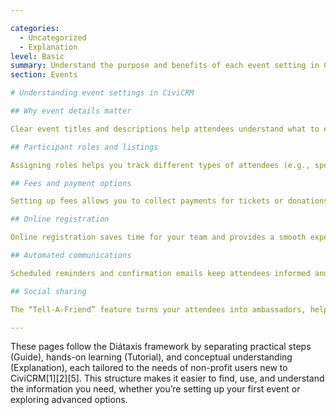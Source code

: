 ```yaml
---

categories:
  - Uncategorized
  - Explanation
level: Basic
summary: Understand the purpose and benefits of each event setting in CiviCRM, and how they help you manage successful non-profit events.
section: Events

# Understanding event settings in CiviCRM

## Why event details matter

Clear event titles and descriptions help attendees understand what to expect and encourage registration. Detailed information builds trust and makes your event more appealing.

## Participant roles and listings

Assigning roles helps you track different types of attendees (e.g., speakers, volunteers). Participant listings can showcase support for your event and build community engagement.

## Fees and payment options

Setting up fees allows you to collect payments for tickets or donations. Offering multiple payment methods (online, pay later) makes it easier for everyone to participate.

## Online registration

Online registration saves time for your team and provides a smooth experience for attendees. It also helps you gather important information and manage your guest list.

## Automated communications

Scheduled reminders and confirmation emails keep attendees informed and reduce the chance of no-shows. Customizing these messages helps you maintain a professional and friendly tone.

## Social sharing

The “Tell-A-Friend” feature turns your attendees into ambassadors, helping you reach a wider audience and grow your community.

---
```


These pages follow the Diátaxis framework by separating practical steps (Guide), hands-on learning (Tutorial), and conceptual understanding (Explanation), each tailored to the needs of non-profit users new to CiviCRM[1][2][5]. This structure makes it easier to find, use, and understand the information you need, whether you’re setting up your first event or exploring advanced options.
